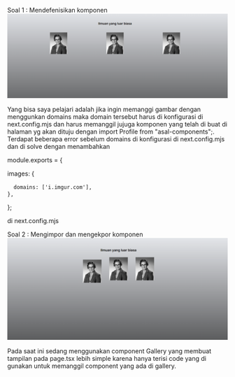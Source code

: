 Soal 1 : Mendefenisikan komponen
![Soal-1](img/soal-1.png)

Yang bisa saya pelajari adalah jika ingin memanggi gambar dengan menggunkan domains maka domain tersebut harus di konfigurasi di next.config.mjs dan harus memanggil jujuga komponen yang telah di buat di halaman yg akan dituju dengan import Profile from "asal-components";. Terdapat beberapa error sebelum domains di konfigurasi di next.config.mjs dan di solve dengan menambahkan 

module.exports = {

images: {

      domains: ['i.imgur.com'],
    },
  };

  di next.config.mjs

Soal 2 : Mengimpor dan mengekpor komponen
![Soal-2](img/soal-2.png)

Pada saat ini sedang menggunakan component Gallery yang membuat tampilan pada page.tsx lebih simple karena hanya terisi code yang di gunakan untuk memanggil component yang ada di gallery.
